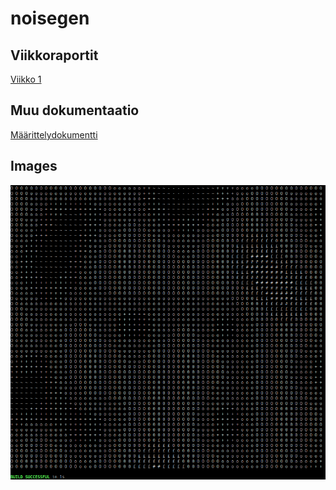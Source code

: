 # noisegen

## Viikkoraportit

[Viikko 1](https://github.com/Tubaias/noisegen/blob/master/documentation/weekreports/viikko1.md)

## Muu dokumentaatio

[Määrittelydokumentti](https://github.com/Tubaias/noisegen/blob/master/documentation/Maarittelydokumentti.md)

## Images

![ASCII perlin noise](https://github.com/Tubaias/noisegen/blob/master/documentation/images/ASCII_perlin.png "ASCII Perlin noise")
